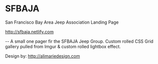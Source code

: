 # SFBAJA
San Francisco Bay Area Jeep Association Landing Page

http://sfbaja.netlify.com

--
A small one pager fir the SFBAJA Jeep Group. Custom rolled CSS Grid gallery pulled from Imgur & custom rolled lightbox effect.

Design by: http://alimariedesign.com
